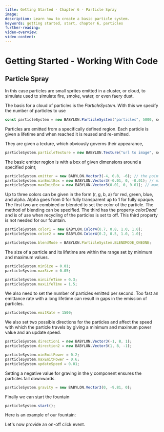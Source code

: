```yaml
---
title: Getting Started - Chapter 6 - Particle Spray
image: 
description: Learn how to create a basic particle system.
keywords: getting started, start, chapter 6, particles
further-reading:
video-overview:
video-content:
---
```


# Getting Started - Working With Code

## Particle Spray
In this case particles are small sprites emitted in a cluster, or cloud,  to simulate used to simulate fire, smoke, water, or even faery dust.

The basis for a cloud of particles is the *ParticleSystem*. With this we specify the number of particles to use 
```javascript
const particleSystem = new BABYLON.ParticleSystem("particles", 5000, scene);  //scene is optional
```

Particles are emitted from a specifically defined region. Each particle is given a lifetime and when reached it is reused and re-emitted.

They are given a texture, which obviously governs their appearance,

```javascript
particleSystem.particleTexture = new BABYLON.Texture("url to image", scene);
```

The basic emitter region is with a box of given dimensions around a specified point;
```javascript 
particleSystem.emitter = new BABYLON.Vector3(-4, 0.8, -6); // the point at the top of the fountain
particleSystem.minEmitBox = new BABYLON.Vector3(-0.01, 0, -0.01); // minimum box dimensions
particleSystem.maxEmitBox = new BABYLON.Vector3(0.01, 0, 0.01); // maximum box dimensions
```

Up to three colors can be given in the form (r, g, b, a) for red, green, blue, and alpha. Alpha goes from 0 for fully transparent up to 1 for fully opaque. The first two are combined or blended to set the color of the particle. The method of blending can be specified. The third has the property *colorDead* and is of use when recycling of the particles is set to off. This third property is not needed for our fountain.
```javascript
particleSystem.color1 = new BABYLON.Color4(0.7, 0.8, 1.0, 1.0);
particleSystem.color2 = new BABYLON.Color4(0.2, 0.5, 1.0, 1.0);

particleSystem.blendMode = BABYLON.ParticleSystem.BLENDMODE_ONEONE;
```

The size of a particle and its lifetime are within the range set by minimum and maximum values.
```javascript
particleSystem.minSize = 0.01;
particleSystem.maxSize = 0.05;

particleSystem.minLifeTime = 0.3;
particleSystem.maxLifeTime = 1.5;
```

We also need to set the number of particles emitted per second. Too fast an emittance rate with a long lifetime can result in gaps in the emission of particles.
```javascript
particleSystem.emitRate = 1500;
```

We also set two possible directions for the particles and affect the speed with which the particle travels by giving a minimum and maximum power value and an update speed.
```javascript
particleSystem.direction1 = new BABYLON.Vector3(-1, 8, 1);
particleSystem.direction2 = new BABYLON.Vector3(1, 8, -1);

particleSystem.minEmitPower = 0.2;
particleSystem.maxEmitPower = 0.6;
particleSystem.updateSpeed = 0.01;
```

Setting a negative value for graving in the y component ensures the particles fall downwards.
```javascript
particleSystem.gravity = new BABYLON.Vector3(0, -9.81, 0);
```

Finally we can start the fountain 
```javascript
particleSystem.start();
```

Here is an example of our fountain:

<Playground id="#TC31NV#4" title="Add the Spray" description="Create a basic particle system as water spray." image="/img/playgroundsAndNMEs/gettingStartedParticleSpray1.jpg"/>

Let's now provide an on-off click event.